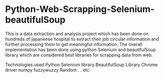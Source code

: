 # Python-Web-Scrapping-Selenium-beautifulSoup
This is a data extraction and analysis project which has been done on hundreds of japaneese hospital to extract their job circular information and further processing them to get meaningful information. The overall implementation has been done using python Selenium and beautifulSoup library which are considered best libraries for scrapping data from web.

Technologies used
Python
Selenium library
BeautifulSoup Library
Chrome driver
numpy
fuzzywuzzy
Random
.
.
etc.

